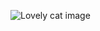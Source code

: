 ![Lovely cat image](https://ichef.bbci.co.uk/news/976/cpsprodpb/12A9B/production/_111434467_gettyimages-1143489763.jpg)
